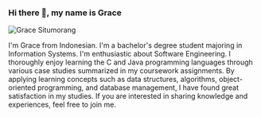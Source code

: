 ### Hi there 👋, my name is Grace

![Grace Situmorang](https://arturssmirnovs.github.io/github-profile-readme-generator/images/banner.png)

I'm Grace from Indonesian. I'm a bachelor's degree student majoring in Information Systems. I'm enthusiastic about Software Engineering. I thoroughly enjoy learning the C and Java programming languages through various case studies summarized in my coursework assignments. By applying learning concepts such as data structures, algorithms, object-oriented programming, and database management, I have found great satisfaction in my studies. If you are interested in sharing knowledge and experiences, feel free to join me.


